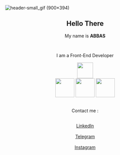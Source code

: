 ![header-small_gif (900×394)](https://github.com/abbasbayat0/abbasbayat0/assets/120355368/e708bd4a-852f-469a-823a-b735d7133652)

<h2 align= "center">Hello There</h2>
<p align= "center">My name is <strong>ABBAS</strong></p>
<br>
<p align= "center">I am a Front-End Developer</p>
<div align= "center">
<img src="https://github.com/abbasbayat0/abbasbayat0/assets/120355368/aae14b76-46a0-4190-bc0e-8e9910c071c5" style = "width: 50px">
</div>
<div align= "center">
  <img src="https://github.com/abbasbayat0/abbasbayat0/assets/120355368/0a1fb3e3-863d-4c4a-abae-0ec81065e7ce" style="width:60px">
  <img src="https://github.com/abbasbayat0/abbasbayat0/assets/120355368/6a42a0f7-41c5-49d7-8fbb-4dbf42b9ec71" style="width:60px">
  <img src="https://github.com/abbasbayat0/abbasbayat0/assets/120355368/aa4b50f8-b128-4dd5-8d3d-046f38a76c37" style="width:60px">
</div>
<br>
<p align= "center">Contact me :</p>
<div align= "center">
  <br>
  <a href="https://www.linkedin.com/in/abbasbayat" target="_blank">
    LinkedIn
  </a>
  <br>
  <br>
  <a href="https://t.me/abbasbayat" target="_blank">
    Telegram
  </a>
  <br>
  <br>
  <a href="https://www.instagram.com/abbasbayat0" target="_blank">
    Instagram
  </a>
</div>

